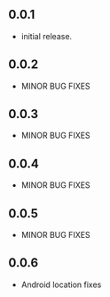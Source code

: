 ## 0.0.1

* initial release.

## 0.0.2

* MINOR BUG FIXES

## 0.0.3

* MINOR BUG FIXES

## 0.0.4

* MINOR BUG FIXES

## 0.0.5

* MINOR BUG FIXES

## 0.0.6

* Android location fixes